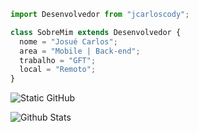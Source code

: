 ```js
import Desenvolvedor from "jcarloscody";

class SobreMim extends Desenvolvedor {
  nome = "Josué Carlos";
  area = "Mobile | Back-end";
  trabalho = "GFT";
  local = "Remoto";
}
```

<img src="https://img.shields.io/static/v1?label=Overview&message=Josué Carlos&color=white&style=for-the-badge&logo=GitHub" alt="Static GitHub">


 <img align="left"
        src="https://github-readme-stats.vercel.app/api/top-langs/?username=jcarloscody&theme=dark&hide_border=false&include_all_commits=true&count_private=true&layout=compact"
        alt="Github Stats"
      />

